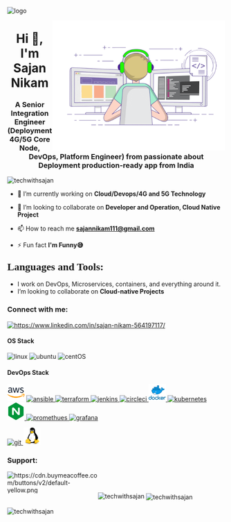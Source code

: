 ![logo](https://titan.email/wp-content/uploads/2022/06/devops1.jpg)


<img align="right" alt="coding" width="400" src="https://raw.githubusercontent.com/mikonoid/mikonoid/main/images/gifs/coder3.gif">

<h1 align="center">Hi 👋, I'm Sajan Nikam</h1>
<h3 align="center">A Senior Integration Engineer (Deployment 4G/5G Core Node, DevOps, Platform Engineer) from passionate about Deployment production-ready app from India</h3>

<p align="left"> <img src="https://komarev.com/ghpvc/?username=techwithsajan&label=Profile%20views&color=0e75b6&style=flat" alt="techwithsajan" /> </p>

- 🔭 I’m currently working on **Cloud/Devops/4G and 5G Technology**

- 👯 I’m looking to collaborate on **Developer and Operation, Cloud Native Project**

- 📫 How to reach me **sajannikam111@gmail.com**

- ⚡ Fun fact **I'm Funny😅**

<!-- Languages and Tools Section -->
<h3 align="left"><font size="+2" face="Verdana">Languages and Tools:</font></h3>


- I work on DevOps, Microservices, containers, and everything around it.
- I’m looking to collaborate on **Cloud-native Projects**

<h3 align="left">Connect with me:</h3>
<p align="left">
<a href="https://linkedin.com/in/https://www.linkedin.com/in/sajan-nikam-564197117/" target="blank"><img align="center" src="https://raw.githubusercontent.com/rahuldkjain/github-profile-readme-generator/master/src/images/icons/Social/linked-in-alt.svg" alt="https://www.linkedin.com/in/sajan-nikam-564197117/" height="30" width="40" /></a>
</p>

#### OS Stack
<p align="left"><img src="https://brandlogos.net/wp-content/uploads/2020/03/Linux-logo.png" alt="linux" title="linux" width="40" height="40"/>  <img src="https://www.vectorlogo.zone/logos/ubuntu/ubuntu-icon.svg" alt="ubuntu" title="ubuntu" width="40" height="40"/>  <img src="https://www.vectorlogo.zone/logos/alpinelinux/alpinelinux-icon.svg" <img src="https://www.vectorlogo.zone/logos/centos/centos-icon.svg" alt="centOS" title="centOS" width="40" height="40"/> </p>

#### DevOps Stack 
<p align="left"><img src="https://raw.githubusercontent.com/devicons/devicon/master/icons/amazonwebservices/amazonwebservices-original-wordmark.svg" alt="aws" width="40" height="40"/> </a> <a href="https://azure.microsoft.com/en-in/" target="_blank" rel="noreferrer"> <img src="https://www.vectorlogo.zone/logos/ansible/ansible-icon.svg" alt="ansible" title="ansible" width="40" height="40"/> <img src="https://www.vectorlogo.zone/logos/terraformio/terraformio-icon.svg" alt="terraform" title="terraform" width="40" height="40"/> <img src="https://www.vectorlogo.zone/logos/jenkins/jenkins-icon.svg" alt="jenkins" title="jenkins" width="40" height="40"/>  <img src="https://www.vectorlogo.zone/logos/circleci/circleci-icon.svg" alt="circleci" title="circleci" width="40" height="40"/> <img src="https://raw.githubusercontent.com/github/explore/80688e429a7d4ef2fca1e82350fe8e3517d3494d/topics/docker/docker.png" alt="docker" title="docker" width="40" height="40"/> <img src="https://www.vectorlogo.zone/logos/kubernetes/kubernetes-icon.svg" alt="kubernetes" title="kubernetes" width="40" height="40"/> <img src="https://raw.githubusercontent.com/github/explore/85cceaeeaf993ca35664dc37ea24f9237fbbfc14/topics/nginx/nginx.png" alt="nginx" title="nginx" width="40" height="40"/> <img src="https://www.vectorlogo.zone/logos/prometheusio/prometheusio-icon.svg" alt="promethues" title="promethues" width="40" height="40"/> <img src="https://www.vectorlogo.zone/logos/grafana/grafana-icon.svg" alt="grafana" title="grafana" width="40" height="40"/> </p> <img src="https://www.vectorlogo.zone/logos/git-scm/git-scm-icon.svg" alt="git" width="40" height="40"/> </a> <a href="https://www.jenkins.io" target="_blank" rel="noreferrer"> <img src="https://raw.githubusercontent.com/devicons/devicon/master/icons/linux/linux-original.svg" alt="linux" width="40" height="40"/> </a> </p>



<h3 align="left">Support:</h3>
<p><a href="https://www.buymeacoffee.com/https://cdn.buymeacoffee.com/buttons/v2/default-yellow.png"> <img align="left" src="https://cdn.buymeacoffee.com/buttons/v2/default-yellow.png" height="50" width="210" alt="https://cdn.buymeacoffee.com/buttons/v2/default-yellow.png" /></a></p><br><br>

<p><img align="left" src="https://github-readme-stats.vercel.app/api/top-langs?username=techwithsajan&show_icons=true&locale=en&layout=compact" alt="techwithsajan" /></p>

<p>&nbsp;<img align="center" src="https://github-readme-stats.vercel.app/api?username=techwithsajan&show_icons=true&locale=en" alt="techwithsajan" /></p>

<p><img align="center" src="https://github-readme-streak-stats.herokuapp.com/?user=techwithsajan&" alt="techwithsajan" /></p>
